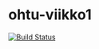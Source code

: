# ohtu-viikko1

[![Build Status](https://travis-ci.org/jon-erikklint/ohtu-viikko1.svg?branch=master)](https://travis-ci.org/jon-erikklint/ohtu-viikko1)
